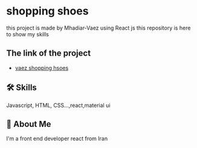 
# shopping shoes

this project is made by Mhadiar-Vaez using React js 
this repository is  here to show my skills

## The link of the project

 - [vaez shopping hsoes]([https://65f1b6d01ca9832a53b0296f--legendary-conkies-f181aa.netlify.app/cart])




## 🛠 Skills
Javascript, HTML, CSS...,react,material ui


## 🚀 About Me
I'm a front end developer
react from Iran

